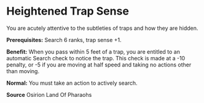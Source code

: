﻿---
cssclass: [feats]

---
# Heightened Trap Sense

You are acutely attentive to the subtleties of traps and how they are hidden.

**Prerequisites:** Search 6 ranks, trap sense +1.

**Benefit:** When you pass within 5 feet of a trap, you are entitled to an automatic Search check to notice the trap. This check is made at a -10 penalty, or -5 if you are moving at half speed and taking no actions other than moving.

**Normal:** You must take an action to actively search.

**Source** Osirion Land Of Pharaohs